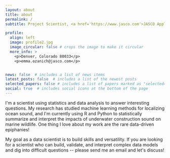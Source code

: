 ```yaml
---
layout: about
title: about
permalink: /
subtitle: Project Scientist, <a href='https://www.jasco.com'>JASCO Applied Sciences, Inc.</a>

profile:
  align: left
  image: profile2.jpg
  image_circular: false # crops the image to make it circular
  more_info: >
    <p>Denver, Colorado 80033</p>
    <p>emma.ozanich@jasco.com</p>


news: false  # includes a list of news items
latest_posts: false  # includes a list of the newest posts
selected_papers: false # includes a list of papers marked as "selected={true}"
social: true  # includes social icons at the bottom of the page
---
```


I'm a scientist using statistics and data analysis to answer interesting questions. 
My research has studied machine learning methods for localizing ocean sound, and I'm currently using R and Python to statistically summarize and interpret the impacts of underwater construction sound on marine wildlife.
One thing I love about my work are the rare data-driven epiphanies! 

My goal as a data scientist is to build skills and versatility.
If you are looking for a scientist who can build, validate, and interpret complex data models and dig into difficult questions -- please send me an email and let's discuss!
